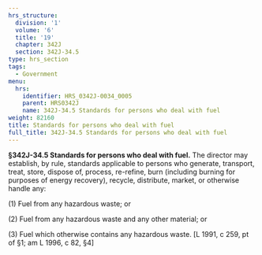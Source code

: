 ```yaml
---
hrs_structure:
  division: '1'
  volume: '6'
  title: '19'
  chapter: 342J
  section: 342J-34.5
type: hrs_section
tags:
  - Government
menu:
  hrs:
    identifier: HRS_0342J-0034_0005
    parent: HRS0342J
    name: 342J-34.5 Standards for persons who deal with fuel
weight: 82160
title: Standards for persons who deal with fuel
full_title: 342J-34.5 Standards for persons who deal with fuel
---
```

**§342J-34.5 Standards for persons who deal with fuel.** The director may establish, by rule, standards applicable to persons who generate, transport, treat, store, dispose of, process, re-refine, burn (including burning for purposes of energy recovery), recycle, distribute, market, or otherwise handle any:

(1) Fuel from any hazardous waste; or

(2) Fuel from any hazardous waste and any other material; or

(3) Fuel which otherwise contains any hazardous waste. [L 1991, c 259, pt of §1; am L 1996, c 82, §4]